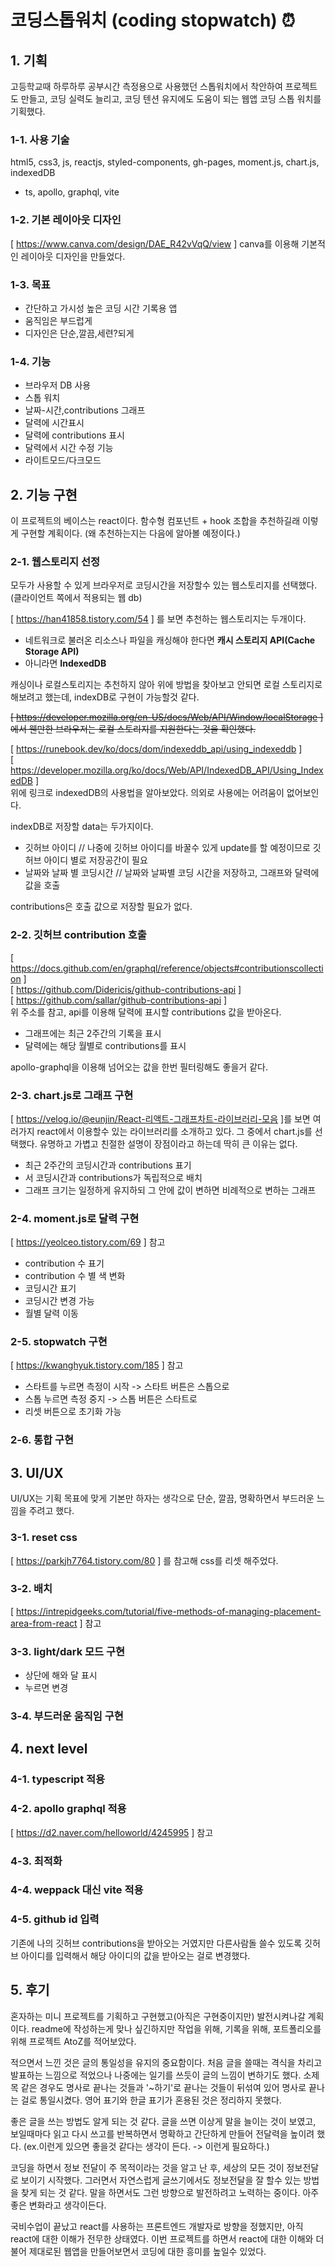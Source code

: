 # 코딩스톱워치 (coding stopwatch) ⏰

## 1. 기획
고등학교때 하루하루 공부시간 측정용으로 사용했던 스톱워치에서 착안하여 프로젝트도 만들고, 코딩 실력도 늘리고, 코딩 텐션 유지에도 도움이 되는 웹앱 코딩 스톱 워치를 기획했다.

### 1-1. 사용 기술
html5, css3, js, reactjs, styled-components, gh-pages, moment.js, chart.js, indexedDB
+ ts, apollo, graphql, vite

### 1-2. 기본 레이아웃 디자인
[ https://www.canva.com/design/DAE_R42vVqQ/view ] canva를 이용해 기본적인 레이아웃 디자인을 만들었다.

### 1-3. 목표
- 간단하고 가시성 높은 코딩 시간 기록용 앱
- 움직임은 부드럽게
- 디자인은 단순,깔끔,세련?되게

### 1-4. 기능
- 브라우저 DB 사용
- 스톱 워치
- 날짜-시간,contributions 그래프
- 달력에 시간표시
- 달력에 contributions 표시
- 달력에서 시간 수정 기능
- 라이트모드/다크모드


## 2. 기능 구현
이 프로젝트의 베이스는 react이다. 함수형 컴포넌트 + hook 조합을 추천하길래 이렇게 구현할 계획이다. (왜 추천하는지는 다음에 알아볼 예정이다.)

### 2-1. 웹스토리지 선정
모두가 사용할 수 있게 브라우저로 코딩시간을 저장할수 있는 웹스토리지를 선택했다. (클라이언트 쪽에서 적용되는 웹 db)

[ https://han41858.tistory.com/54 ] 를 보면 추천하는 웹스토리지는 두개이다.

- 네트워크로 불러온 리소스나 파일을 캐싱해야 한다면 **캐시 스토리지 API(Cache Storage API)**
- 아니라면 **IndexedDB**

캐싱이나 로컬스토리지는 추천하지 않아 위에 방법을 찾아보고 안되면 로컬 스토리지로 해보려고 했는데, indexDB로 구현이 가능할것 같다.

~~[ https://developer.mozilla.org/en-US/docs/Web/API/Window/localStorage ] 에서 웬만한 브라우저는 로컬 스토리지를 지원한다는 것을 확인했다.~~

[ https://runebook.dev/ko/docs/dom/indexeddb_api/using_indexeddb ] <br>
[ https://developer.mozilla.org/ko/docs/Web/API/IndexedDB_API/Using_IndexedDB ] <br>
위에 링크로 indexedDB의 사용법을 알아보았다. 의외로 사용에는 어려움이 없어보인다.

indexDB로 저장할 data는 두가지이다.
- 깃허브 아이디 // 나중에 깃허브 아이디를 바꿀수 있게 update를 할 예정이므로 깃허브 아이디 별로 저장공간이 필요
- 날짜와 날짜 별 코딩시간 // 날짜와 날짜별 코딩 시간을 저장하고, 그래프와 달력에 값을 호출

contributions은 호출 값으로 저장할 필요가 없다.

### 2-2. 깃허브 contribution 호출
[ https://docs.github.com/en/graphql/reference/objects#contributionscollection ] <br>
[ https://github.com/Didericis/github-contributions-api ] <br>
[ https://github.com/sallar/github-contributions-api ] <br>
위 주소를 참고, api를 이용해 달력에 표시할 contributions 값을 받아온다.

- 그래프에는 최근 2주간의 기록을 표시
- 달력에는 해당 월별로 contributions를 표시

apollo-graphql을 이용해 넘어오는 값을 한번 필터링해도 좋을거 같다.

### 2-3. chart.js로 그래프 구현
[ https://velog.io/@eunjin/React-리액트-그래프차트-라이브러리-모음 ]를 보면 여러가지 react에서 이용할수 있는 라이브러리를 소개하고 있다. 그 중에서 chart.js를 선택했다. 유명하고 가볍고 친절한 설명이 장점이라고 하는데 딱히 큰 이유는 없다.

- 최근 2주간의 코딩시간과 contributions 표기
- 서 코딩시간과 contributions가 독립적으로 배치
- 그래프 크기는 일정하게 유지하되 그 안에 값이 변하면 비례적으로 변하는 그래프

### 2-4. moment.js로 달력 구현 
[ https://yeolceo.tistory.com/69 ] 참고

- contribution 수 표기
- contribution 수 별 색 변화 
- 코딩시간 표기
- 코딩시간 변경 가능
- 월별 달력 이동

### 2-5. stopwatch 구현
[ https://kwanghyuk.tistory.com/185 ] 참고

- 스타트를 누르면 측정이 시작 -> 스타트 버튼은 스톱으로 
- 스톱 누르면 측정 중지 -> 스톱 버튼은 스타트로 
- 리셋 버튼으로 초기화 가능

### 2-6. 통합 구현


## 3. UI/UX
UI/UX는 기획 목표에 맞게 기본만 하자는 생각으로 단순, 깔끔, 명확하면서 부드러운 느낌을 주려고 했다.

### 3-1. reset css
[ https://parkjh7764.tistory.com/80 ] 를 참고해 css를 리셋 해주었다.

### 3-2. 배치
[ https://intrepidgeeks.com/tutorial/five-methods-of-managing-placement-area-from-react ] 참고

### 3-3. light/dark 모드 구현
- 상단에 해와 달 표시 
- 누르면 변경

### 3-4. 부드러운 움직임 구현


## 4. next level

### 4-1. typescript 적용

### 4-2. apollo graphql 적용
 [ https://d2.naver.com/helloworld/4245995 ] 참고

### 4-3. 최적화

### 4-4. weppack 대신 vite 적용

### 4-5. github id 입력
기존에 나의 깃허브 contributions을 받아오는 거였지만 다른사람돌 쓸수 있도록 깃허브 아이디를 입력해서 해당 아이디의 값을 받아오는 걸로 변경했다.


## 5. 후기

혼자하는 미니 프로젝트를 기획하고 구현했고(아직은 구현중이지만) 발전시켜나갈 계획이다. readme에 작성하는게 맞나 싶긴하지만 작업을 위해, 기록을 위해, 포트폴리오를 위해 프로젝트 AtoZ를 적어보았다. <br>

적으면서 느낀 것은 글의 통일성을 유지의 중요함이다. 처음 글을 쓸때는 격식을 차리고 발표하는 느낌으로 적었으나 나중에는 일기를 쓰듯이 글의 느낌이 변하기도 했다. 소제목 같은 경우도 명사로 끝나는 것들과 '~하기'로 끝나는 것들이 뒤섞여 있어 명사로 끝나는 걸로 통일시켰다. 영어 표기와 한글 표기가 혼용된 것은 정리하지 못했다.<br>

좋은 글을 쓰는 방법도 알게 되는 것 같다. 글을 쓰면 이상게 말을 늘이는 것이 보였고, 보일때마다 읽고 다시 쓰고를 반복하면서 명확하고 간단하게 만들어 전달력을 높이려 했다.
(ex.이런게 있으면 좋을것 같다는 생각이 든다. -> 이런게 필요하다.)<br>

코딩을 하면서 정보 전달이 주 목적이라는 것을 알고 난 후, 세상의 모든 것이 정보전달로 보이기 시작했다. 그러면서 자연스럽게 글쓰기에서도 정보전달을 잘 할수 있는 방법을 찾게 되는 것 같다. 말을 하면서도 그런 방향으로 발전하려고 노력하는 중이다. 아주 좋은 변화라고 생각이든다.<br>

국비수업이 끝났고 react를 사용하는 프론트엔드 개발자로 방향을 정했지만, 아직 react에 대한 이해가 전무한 상태였다. 이번 프로젝트를 하면서 react에 대한 이해와 더불어 제대로된 웹앱을 만들어보면서 코딩에 대한 흥미를 높일수 있었다.
